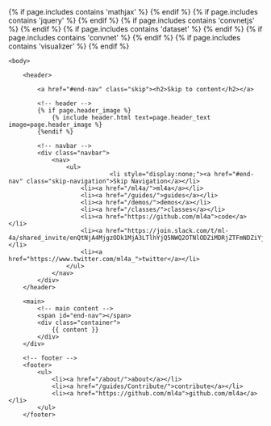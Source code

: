 <!DOCTYPE html>
<html lang="en">
	<head>
		<meta charset="utf-8">
		<title>{{ page.title }}</title>
		<link rel="stylesheet" type="text/css" href="/css/main.css">
		<link rel="icon" href="/images/favicon.png">	
	{% if page.includes contains 'mathjax' %}
		<script type="text/x-mathjax-config">
		MathJax.Hub.Config({
  			CommonHTML: {scale: 100},
  			jax: ["input/TeX","output/HTML-CSS"],
  			tex2jax: {inlineMath: [["$","$"],["\\(","\\)"]]}
		});
		</script>
		<script type="text/javascript" src="https://cdnjs.cloudflare.com/ajax/libs/mathjax/2.7.6/MathJax.js?config=TeX-MML-AM_CHTML">
		</script>
	{% endif %}
	{% if page.includes contains 'jquery' %}
		<script src="/demos/libraries/jquery-1.8.3.min.js"></script>
	{% endif %}
	{% if page.includes contains 'convnetjs' %}
		<script src="/demos/libraries/convnet.js" type="text/javascript"></script>
		<script src="/demos/libraries/util.js" type="text/javascript"></script>
	{% endif %}
	{% if page.includes contains 'dataset' %}
		<script src="/demos/src/dataset.js" type="text/javascript"></script>
	{% endif %}
	{% if page.includes contains 'convnet' %}
		<script src="/demos/src/convnet.js" type="text/javascript"></script>
	{% endif %}
	{% if page.includes contains 'visualizer' %}
		<script src="/demos/src/visualizer.js" type="text/javascript"></script>
	{% endif %}
		<script src="/js/access.js" type="text/javascript"></script>
	</head>

	<body>

		<header>
			
			<a href="#end-nav" class="skip"><h2>Skip to content</h2></a>
		
			<!-- header -->
			{% if page.header_image %}
				{% include header.html text=page.header_text image=page.header_image %} 
			{%endif %}
		
			<!-- navbar -->
			<div class="navbar">
				<nav>
		    		<ul>
								<li style="display:none;"><a href="#end-nav" class="skip-navigation">Skip Navigation</a></li>
		        		<li><a href="/ml4a/">ml4a</a></li>
			        	<li><a href="/guides/">guides</a></li>
			        	<li><a href="/demos/">demos</a></li>
			        	<li><a href="/classes/">classes</a></li>
			        	<li><a href="https://github.com/ml4a">code</a></li>
			        	<li><a href="https://join.slack.com/t/ml-4a/shared_invite/enQtNjA4MjgzODk1MjA3LTlhYjQ5NWQ2OTNlODZiMDRjZTFmNDZiYjlmZWYwNGM0YjIxNjE3Yjc0NWVjMmVlZjNmZDhmYTkzZjk0ZTg1ZGM">slack</a></li>
			        	<li><a href="https://www.twitter.com/ml4a_">twitter</a></li>
		    		</ul>
				</nav>
			</div>
		</header>
		
		<main>
			<!-- main content -->
			<span id="end-nav"></span>
			<div class="container">
				{{ content }}
			</div>
		</div>
		
		<!-- footer -->
		<footer>
    		<ul>
        		<li><a href="/about/">about</a></li>
        		<li><a href="/guides/Contribute/">contribute</a></li>
        		<li><a href="https://github.com/ml4a">github.com/ml4a</a></li>
			</ul>
		</footer>

<!--
		<script>
		  (function(i,s,o,g,r,a,m){i['GoogleAnalyticsObject']=r;i[r]=i[r]||function(){
		  (i[r].q=i[r].q||[]).push(arguments)},i[r].l=1*new Date();a=s.createElement(o),
		  m=s.getElementsByTagName(o)[0];a.async=1;a.src=g;m.parentNode.insertBefore(a,m)
		  })(window,document,'script','https://www.google-analytics.com/analytics.js','ga');

		  ga('create', 'UA-90023713-1', 'auto');
		  ga('send', 'pageview');
		</script>
-->

</script>
	</body>
</html>